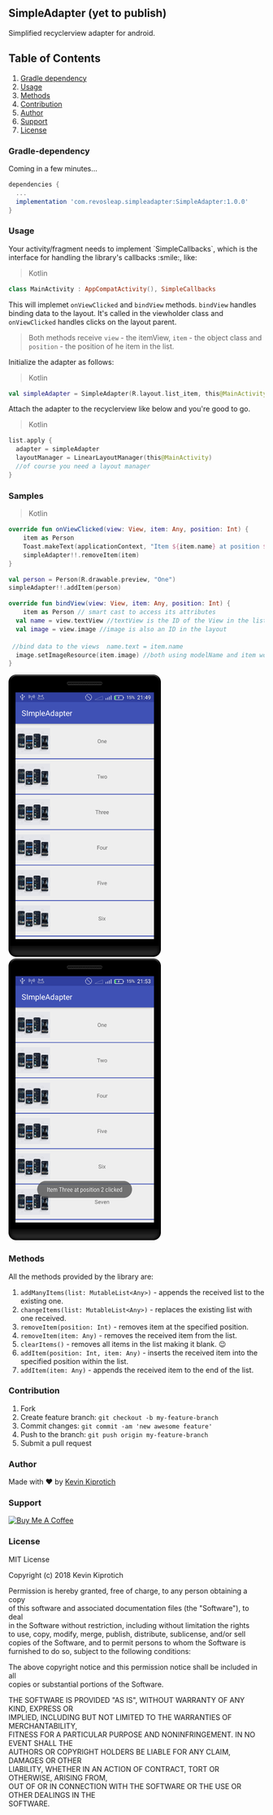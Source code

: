 ## SimpleAdapter (yet to publish)
Simplified recyclerview adapter for android.
## Table of Contents
1. [Gradle dependency](#gradle-dependency)
2. [Usage](#usage)
3. [Methods](#methods)
4. [Contribution](#contribution)
5. [Author](#author)
6. [Support](#support)
7. [License](#license)

<h3 id="gradle-dependency">Gradle-dependency</h3>
Coming in a few minutes...

```gradle
dependencies {
  ...
  implementation 'com.revosleap.simpleadapter:SimpleAdapter:1.0.0'
}
```
<h3 id="usage">Usage</h3>
Your activity/fragment needs to implement `SimpleCallbacks`, which is the interface for handling the library's callbacks :smile:, like:

> Kotlin
```kotlin
class MainActivity : AppCompatActivity(), SimpleCallbacks
```
This will implemet `onViewClicked` and `bindView` methods.
`bindView` handles binding data to the layout. It's called in the viewholder class and `onViewClicked` handles clicks on the layout parent.
> Both methods receive `view` - the itemView, `item` - the object class and `position` - the position of he item in the list.

Initialize the adapter as follows:
> Kotlin
```kotlin
val simpleAdapter = SimpleAdapter(R.layout.list_item, this@MainActivity)
```

Attach the adapter to the recyclerview like below and you're good to go.
> Kotlin
```kotlin 
list.apply {  
  adapter = simpleAdapter  
  layoutManager = LinearLayoutManager(this@MainActivity)  
  //of course you need a layout manager
}
```

<h3 id="samples"> Samples</h3>

> Kotlin
```kotlin
override fun onViewClicked(view: View, item: Any, position: Int) {  
    item as Person  
    Toast.makeText(applicationContext, "Item ${item.name} at position $position clicked", Toast.LENGTH_SHORT).show()  
    simpleAdapter!!.removeItem(item)  
}
```
```kotlin
val person = Person(R.drawable.preview, "One")  
simpleAdapter!!.addItem(person)
```

```kotlin
override fun bindView(view: View, item: Any, position: Int) {  
    item as Person // smart cast to access its attributes  
  val name = view.textView //textView is the ID of the View in the list item layout  
  val image = view.image //image is also an ID in the layout  
  
 //bind data to the views  name.text = item.name  
  image.setImageResource(item.image) //both using modelName and item work  
}
```

<img src="art/device1.png" width="300"/> <img src="art/device2.png" width="300"/>

<h3 id="methods">Methods</h3>

All the methods provided by the library are:
1. `addManyItems(list: MutableList<Any>)` - appends the received list to the existing one.
2. `changeItems(list: MutableList<Any>)` - replaces the existing list with one received. 
3. `removeItem(position: Int)` - removes item at the specified position.
4. `removeItem(item: Any)` - removes the received item from the list.
5. `clearItems()` - removes all items in the list making it blank. :wink:
6. `addItem(position: Int, item: Any)` - inserts the received item into the specified position within the list.
7. `addItem(item: Any)` - appends the received item to the end of the list.

<h3 id="contribution">Contribution</h3>

1.  Fork
2.  Create feature branch:  `git checkout -b my-feature-branch`
3.  Commit changes:  `git commit -am 'new awesome feature'`
4.  Push to the branch:  `git push origin my-feature-branch`
5.  Submit a pull request 

<h3 id="author">Author</h3>

Made with :heart: by [Kevin Kiprotich](kevinkip.rf.gd)

<h3 id="support">Support</h3>

<a href="https://www.buymeacoffee.com/CHFudJf9j" target="_blank"><img src="https://www.buymeacoffee.com/assets/img/custom_images/purple_img.png" alt="Buy Me A Coffee" style="height: auto !important;width: auto !important;" ></a>

<h3 id="license"> License</h3>

MIT License  
  
Copyright (c) 2018 Kevin Kiprotich  
  
Permission is hereby granted, free of charge, to any person obtaining a copy  
of this software and associated documentation files (the "Software"), to deal  
in the Software without restriction, including without limitation the rights  
to use, copy, modify, merge, publish, distribute, sublicense, and/or sell  
copies of the Software, and to permit persons to whom the Software is  
furnished to do so, subject to the following conditions:  
  
The above copyright notice and this permission notice shall be included in all  
copies or substantial portions of the Software.  
  
THE SOFTWARE IS PROVIDED "AS IS", WITHOUT WARRANTY OF ANY KIND, EXPRESS OR  
IMPLIED, INCLUDING BUT NOT LIMITED TO THE WARRANTIES OF MERCHANTABILITY,  
FITNESS FOR A PARTICULAR PURPOSE AND NONINFRINGEMENT. IN NO EVENT SHALL THE  
AUTHORS OR COPYRIGHT HOLDERS BE LIABLE FOR ANY CLAIM, DAMAGES OR OTHER  
LIABILITY, WHETHER IN AN ACTION OF CONTRACT, TORT OR OTHERWISE, ARISING FROM,  
OUT OF OR IN CONNECTION WITH THE SOFTWARE OR THE USE OR OTHER DEALINGS IN THE  
SOFTWARE.